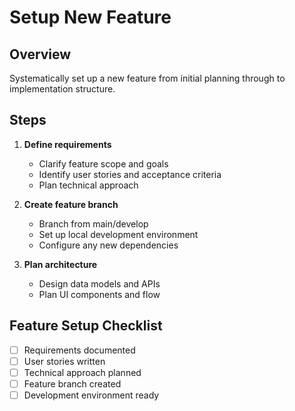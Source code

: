 # Setup New Feature

## Overview
Systematically set up a new feature from initial planning through to implementation structure.

## Steps
1. **Define requirements**
   - Clarify feature scope and goals
   - Identify user stories and acceptance criteria
   - Plan technical approach

2. **Create feature branch**
   - Branch from main/develop
   - Set up local development environment
   - Configure any new dependencies

3. **Plan architecture**
   - Design data models and APIs
   - Plan UI components and flow

## Feature Setup Checklist
- [ ] Requirements documented
- [ ] User stories written
- [ ] Technical approach planned
- [ ] Feature branch created
- [ ] Development environment ready